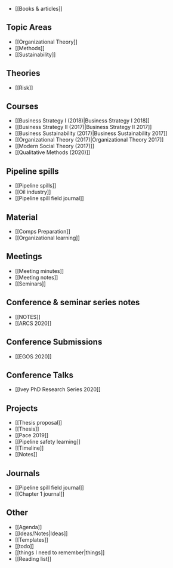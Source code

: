 * [[Books & articles]]

## Topic Areas
* [[Organizational Theory]]
* [[Methods]]
* [[Sustainability]]

## Theories
* [[Risk]]

## Courses
* [[Business Strategy I (2018)|Business Strategy I 2018]]
* [[Business Strategy II (2017)|Business Strategy II 2017]]
* [[Business Sustainability (2017)|Business Sustainability 2017]]
* [[Organizational Theory (2017)|Organizational Theory 2017]]
* [[Modern Social Theory (2017)]]
* [[Qualitative Methods (2020)]]

## Pipeline spills
* [[Pipeline spills]]
* [[Oil industry]]
* [[Pipeline spill field journal]]

## Material
* [[Comps Preparation]]
* [[Organizational learning]]

## Meetings
* [[Meeting minutes]]
* [[Meeting notes]]
* [[Seminars]]

## Conference & seminar series notes
* [[NOTES]]
* [[ARCS 2020]]

## Conference Submissions
* [[EGOS 2020]]

## Conference Talks
* [[Ivey PhD Research Series 2020]]

## Projects
* [[Thesis proposal]]
* [[Thesis]]
* [[Pace 2019]]
* [[Pipeline safety learning]]
* [[Timeline]]
* [[Notes]]

## Journals
* [[Pipeline spill field journal]]
* [[Chapter 1 journal]]

## Other
* [[Agenda]]
* [[Ideas/Notes|Ideas]]
* [[Templates]]
* [[todo]]
* [[things I need to remember|things]]
* [[Reading list]]